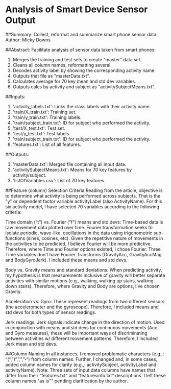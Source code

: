 Analysis of Smart Device Sensor Output
============
##Summary: Collect, reformat and summarize smart phone sensor data.
Author: Micky Downs

##Abstract:
Facilitate analysis of sensor data taken from smart phones:
1. Merges the training and test sets to create "master" data set.
2. Cleans all column names, reformatting several.
3. Decodes activity label by showing the corresponding activity name.
4. Outputs that file as "masterData.txt".
5. Calculates average for 70 key mean and std dev variables. 
6. Outputs calcs by activity and subject as "activitySubjectMeans.txt".

##Inputs:
1. 'activity_labels.txt': Links the class labels with their activity name.
2. 'train/X_train.txt': Training set.
3. 'train/y_train.txt': Training labels.
4. 'train/subject_train.txt': ID for subject who performed the activity.
5. 'test/X_test.txt': Test set.
6. 'test/y_test.txt': Test labels.
7. 'train/subject_train.txt': ID for subject who performed the activity.
8. 'features.txt': List of all features.

##Outputs:
1. 'masterData.txt': Merged file containing all input data.
2. 'activitySubjectMeans.txt': Means for 70 key features by activity/subject.
3. 'listOfVariables.csv': List of 70 key features.

##Feature (column) Selection Criteria
Reading from the article, objective is to determine what activity is being performed across subjects. That is the "y" or dependent factor variable activityLabel (also ActivityName). For this six activity model, I have selected 70 variables according to the following criteria: 

Time domain (“t”) vs. Fourier (“f”) means and std devs:
Time-based data is raw movement data plotted over time. Fourier transformation seeks to isolate periodic, wave-like, oscillations in the data using trigonometric sub-functions (sines, cosines, etc). Given the repetitive nature of movements in the activities to be predicted, I believe Fourier will be more predictive. Therefore, where Time and Fourier options existed, I chose Fourier. Three Time variables don’t have Fourier Transforms (GravityAcc, GravityAccMag and BodyGyroJerk). I included these means and std devs.

Body vs. Gravity means and standard deviations:
When predicting activity, my hypothesis is that measurements inclusive of gravity will better separate activities with similar motions (e.g., walking, walking up stairs, walking down stairs). Therefore, where Gravity and Body are options, I’ve chosen Gravity. 

Acceleration vs. Gyro:
These represent readings from two different sensors (the accelerometer and the gyroscope). Therefore, I included means and std devs for both types of sensor readings.

Jerk readings:
Jerk signals indicate change in the direction of motion. Used in conjunction with means and std devs for continuous movements (Acc and Gyro measures), these will be important ways of discriminating between activities w/ different movement patterns. Therefore, I included Jerk mean and std devs.

##Column Naming
In all instances, I removed problematic characters (e.g.,: “(“,”)”,”,”,”-“) from column names. Further, I changed and, in some cases, added column names for clarity (e.g.,: activitySubject, activityLabel and activityName). Note: Three sets of input data columns have names that differ from their “features.txt” and “featuresinfo.txt” descriptions. I left these column names "as is"" pending clarification by the author. 

